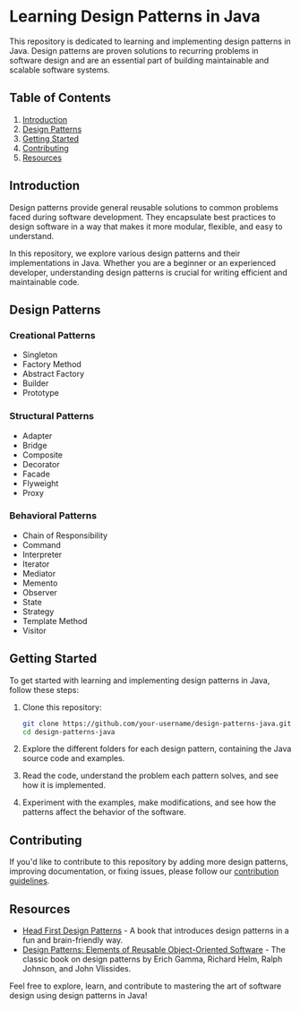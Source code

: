 # Learning Design Patterns in Java

This repository is dedicated to learning and implementing design patterns in Java. Design patterns are proven solutions to recurring problems in software design and are an essential part of building maintainable and scalable software systems.

## Table of Contents

1. [Introduction](#introduction)
2. [Design Patterns](#design-patterns)
3. [Getting Started](#getting-started)
4. [Contributing](#contributing)
5. [Resources](#resources)

## Introduction

Design patterns provide general reusable solutions to common problems faced during software development. They encapsulate best practices to design software in a way that makes it more modular, flexible, and easy to understand.

In this repository, we explore various design patterns and their implementations in Java. Whether you are a beginner or an experienced developer, understanding design patterns is crucial for writing efficient and maintainable code.

## Design Patterns

### Creational Patterns
- Singleton
- Factory Method
- Abstract Factory
- Builder
- Prototype

### Structural Patterns
- Adapter
- Bridge
- Composite
- Decorator
- Facade
- Flyweight
- Proxy

### Behavioral Patterns
- Chain of Responsibility
- Command
- Interpreter
- Iterator
- Mediator
- Memento
- Observer
- State
- Strategy
- Template Method
- Visitor

## Getting Started

To get started with learning and implementing design patterns in Java, follow these steps:

1. Clone this repository:

    ```bash
    git clone https://github.com/your-username/design-patterns-java.git
    cd design-patterns-java
    ```

2. Explore the different folders for each design pattern, containing the Java source code and examples.

3. Read the code, understand the problem each pattern solves, and see how it is implemented.

4. Experiment with the examples, make modifications, and see how the patterns affect the behavior of the software.

## Contributing

If you'd like to contribute to this repository by adding more design patterns, improving documentation, or fixing issues, please follow our [contribution guidelines](CONTRIBUTING.md).

## Resources

- [Head First Design Patterns](https://www.oreilly.com/library/view/head-first-design/0596007124/) - A book that introduces design patterns in a fun and brain-friendly way.
- [Design Patterns: Elements of Reusable Object-Oriented Software](https://www.amazon.com/Design-Patterns-Elements-Reusable-Object-Oriented/dp/0201633612/) - The classic book on design patterns by Erich Gamma, Richard Helm, Ralph Johnson, and John Vlissides.

Feel free to explore, learn, and contribute to mastering the art of software design using design patterns in Java!
